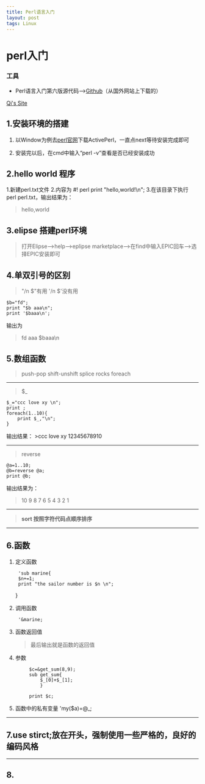 ```yaml
---
title: Perl语言入门
layout: post
tags: Linux
---
```

# perl入门 #
### **工具**
- Perl语言入门第六版源代码-->[Github]("https://github.com/Ccccong/Learning-Perl-Sample-Files")（从国外网站上下载的）

[Qi's Site](path-to-site "www.baidu.com")

## 1.安装环境的搭建 ##

   1. 以Window为例去[perl官网]("http://www.perl.org/")下载ActivePerl，一直点next等待安装完成即可
	
   2. 安装完以后，在cmd中输入“perl -v”查看是否已经安装成功
  <!--more--> 
## 2.hello world 程序 ##
   1.新建perl.txt文件
   2.内容为 
	#! perl
	print "hello,world!\n"; 
   3.在该目录下执行 perl perl.txt，输出结果为：
	
   > hello,world
   
## 3.elipse 搭建perl环境 ##
   >打开Elipse-->help-->eplipse marketplace-->在find中输入EPIC回车-->选择EPIC安装即可   
   
## 4.单双引号的区别 ##
>"/n $"有用
>'/n $'没有用
	
    $b="fd";
    print "$b aaa\n";
    print '$baaa\n';
输出为
>fd aaa
$baaa\n

## 5.数组函数 ##
>push-pop
shift-unshift
splice
rocks
foreach


----------

>$_

	$_="ccc love xy \n";
    print ;
    foreach(1..10){
    	print $_,"\n";
    }
输出结果：
	>ccc love xy 
	12345678910  

----------
>reverse  
 
	@a=1..10;
	@b=reverse @a;
	print @b;
输出结果为：
>10 9 8 7 6  5 4 3 2 1

----------
>**sort 按照字符代码点顺序排序**

----------
## 6.函数 ##
1. 定义函数

	    'sub marine{
    	$n+=1;
    	print "the sailor number is $n \n";
    }  
	
2. 调用函数

		'&marine;

3. 函数返回值
	>最后输出就是函数的返回值  

4. 参数

			$c=&get_sum(8,9);
			sub get_sum{
				$_[0]+$_[1];
				}
		
			print $c;

5. 函数中的私有变量
		'my($a)=@_;

----------

## 7.use stirct;放在开头，强制使用一些严格的，良好的编码风格




----------
## 8.